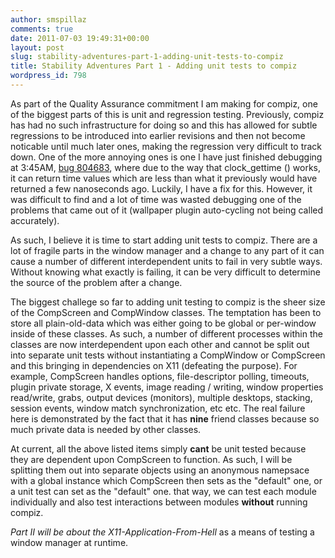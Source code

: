 ```yaml
---
author: smspillaz
comments: true
date: 2011-07-03 19:49:31+00:00
layout: post
slug: stability-adventures-part-1-adding-unit-tests-to-compiz
title: Stability Adventures Part 1 - Adding unit tests to compiz
wordpress_id: 798
---
```


As part of the Quality Assurance commitment I am making for compiz, one of the biggest parts of this is unit and regression testing. Previously, compiz has had no such infrastructure for doing so and this has allowed for subtle regressions to be introduced into earlier revisions and then not become noticable until much later ones, making the regression very difficult to track down. One of the more annoying ones is one I have just finished debugging at 3:45AM, [bug 804683](https://bugs.launchpad.net/compiz-core/+bug/804683), where due to the way that clock_gettime () works, it can return time values which are less than what it previously would have returned a few nanoseconds ago. Luckily, I have a fix for this. However, it was difficult to find and a lot of time was wasted debugging one of the problems that came out of it (wallpaper plugin auto-cycling not being called accurately).

As such, I believe it is time to start adding unit tests to compiz. There are a lot of fragile parts in the window manager and a change to any part of it can cause a number of different interdependent units to fail in very subtle ways. Without knowing what exactly is failing, it can be very difficult to determine the source of the problem after a change.

The biggest challege so far to adding unit testing to compiz is the sheer size of the CompScreen and CompWindow classes. The temptation has been to store all plain-old-data which was either going to be global or per-window inside of these classes. As such, a number of different processes within the classes are now interdependent upon each other and cannot be split out into separate unit tests without instantiating a CompWindow or CompScreen and this bringing in dependencies on X11 (defeating the purpose). For example, CompScreen handles options, file-descriptor polling, timeouts, plugin private storage, X events, image reading / writing, window properties read/write, grabs, output devices (monitors), multiple desktops, stacking, session events, window match synchronization, etc etc. The real failure here is demonstrated by the fact that it has **nine** friend classes because so much private data is needed by other classes.

At current, all the above listed items simply **cant** be unit tested because they are dependent upon CompScreen to function. As such, I will be splitting them out into separate objects using an anonymous namepsace with a global instance which CompScreen then sets as the "default" one, or a unit test can set as the "default" one. that way, we can test each module individually and also test interactions between modules **without** running compiz.

_Part II will be about the X11-Application-From-Hell_ as a means of testing a window manager at runtime.
